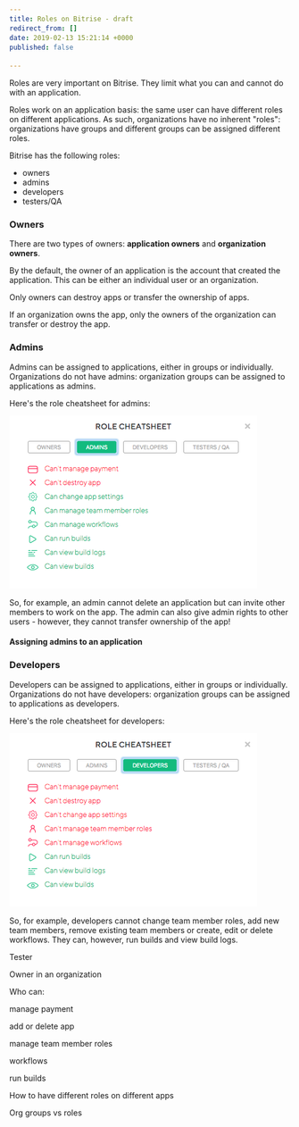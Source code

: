 ```yaml
---
title: Roles on Bitrise - draft
redirect_from: []
date: 2019-02-13 15:21:14 +0000
published: false

---
```

Roles are very important on Bitrise. They limit what you can and cannot do with an application. 

Roles work on an application basis: the same user can have different roles on different applications. As such, organizations have no inherent "roles": organizations have groups and different groups can be assigned different roles. 

Bitrise has the following roles:

* owners
* admins
* developers
* testers/QA

### Owners

There are two types of owners: **application owners** and **organization owners**. 

By the default, the owner of an application is the account that created the application. This can be either an individual user or an organization. 

Only owners can destroy apps or transfer the ownership of apps. 

If an organization owns the app, only the owners of the organization can transfer or destroy the app. 

### Admins

Admins can be assigned to applications, either in groups or individually. Organizations do not have admins: organization groups can be assigned to applications as admins. 

Here's the role cheatsheet for admins:

![](/img/admins.png)

So, for example, an admin cannot delete an application but can invite other members to work on the app. The admin can also give admin rights to other users - however, they cannot transfer ownership of the app! 

#### Assigning admins to an application

### Developers 

Developers can be assigned to applications, either in groups or individually. Organizations do not have developers: organization groups can be assigned to applications as developers. 

Here's the role cheatsheet for developers:

![](/img/developers.png) 

So, for example, developers cannot change team member roles, add new team members, remove existing team members or create, edit or delete workflows. They can, however, run builds and view build logs. 

Tester

Owner in an organization

Who can:

manage payment

add or delete app

manage team member roles

workflows

run builds

How to have different roles on different apps

Org groups vs roles